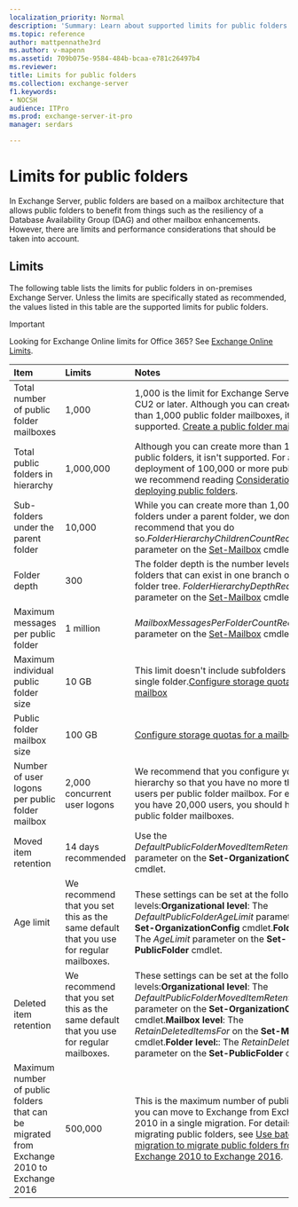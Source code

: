 ```yaml
---
localization_priority: Normal
description: 'Summary: Learn about supported limits for public folders in Exchange Server 2016 and Exchange Server 2019.'
ms.topic: reference
author: mattpennathe3rd
ms.author: v-mapenn
ms.assetid: 709b075e-9584-484b-bcaa-e781c26497b4
ms.reviewer:
title: Limits for public folders
ms.collection: exchange-server
f1.keywords:
- NOCSH
audience: ITPro
ms.prod: exchange-server-it-pro
manager: serdars

---
```


# Limits for public folders

In Exchange Server, public folders are based on a mailbox architecture that allows public folders to benefit from things such as the resiliency of a Database Availability Group (DAG) and other mailbox enhancements. However, there are limits and performance considerations that should be taken into account.

## Limits

The following table lists the limits for public folders in on-premises Exchange Server. Unless the limits are specifically stated as recommended, the values listed in this table are the supported limits for public folders.

> [!IMPORTANT]
> Looking for Exchange Online limits for Office 365? See [Exchange Online Limits](https://go.microsoft.com/fwlink/p/?LinkID=391188).

|**Item**|**Limits**|**Notes**|
|:-----|:-----|:-----|
|Total number of public folder mailboxes|1,000|1,000 is the limit for Exchange Server 2016 CU2 or later. Although you can create more than 1,000 public folder mailboxes, it isn't supported. [Create a public folder mailbox](create-public-folder-mailboxes.md)|
|Total public folders in hierarchy|1,000,000|Although you can create more than 1,000,000 public folders, it isn't supported. For any deployment of 100,000 or more public folders, we recommend reading [Considerations when deploying public folders](deployment-considerations.md).|
|Sub-folders under the parent folder|10,000|While you can create more than 1,000 sub-folders under a parent folder, we don't recommend that you do so._FolderHierarchyChildrenCountReceiveQuota_ parameter on the [Set-Mailbox](https://docs.microsoft.com/powershell/module/exchange/mailboxes/set-mailbox) cmdlet.|
|Folder depth|300|The folder depth is the number levels of nested folders that can exist in one branch of a public folder tree. _FolderHierarchyDepthRecieveQuota_ parameter on the [Set-Mailbox](https://docs.microsoft.com/powershell/module/exchange/mailboxes/set-mailbox) cmdlet.|
|Maximum messages per public folder|1 million| _MailboxMessagesPerFolderCountRecieveQuota_ parameter on the [Set-Mailbox](https://docs.microsoft.com/powershell/module/exchange/mailboxes/set-mailbox) cmdlet.|
|Maximum individual public folder size|10 GB|This limit doesn't include subfolders beneath a single folder.[Configure storage quotas for a mailbox](../../recipients/user-mailboxes/storage-quotas.md)|
|Public folder mailbox size|100 GB|[Configure storage quotas for a mailbox](../../recipients/user-mailboxes/storage-quotas.md)|
|Number of user logons per public folder mailbox|2,000 concurrent user logons|We recommend that you configure your hierarchy so that you have no more than 2,000 users per public folder mailbox. For example, if you have 20,000 users, you should have 10 public folder mailboxes.|
|Moved item retention|14 days recommended|Use the _DefaultPublicFolderMovedItemRetention_ parameter on the **Set-OrganizationConfig** cmdlet.|
|Age limit|We recommend that you set this as the same default that you use for regular mailboxes.|These settings can be set at the following levels:**Organizational level**: The _DefaultPublicFolderAgeLimit_ parameter on the **Set-OrganizationConfig** cmdlet.**Folder level**: The _AgeLimit_ parameter on the **Set-PublicFolder** cmdlet.|
|Deleted item retention|We recommend that you set this as the same default that you use for regular mailboxes.|These settings can be set at the following levels:**Organizational level**: The _DefaultPublicFolderMovedItemRetention_ parameter on the **Set-OrganizationConfig** cmdlet.**Mailbox level**: The _RetainDeletedItemsFor_ on the **Set-Mailbox** cmdlet.**Folder level:**: The _RetainDeleteItemsFor_ parameter on the **Set-PublicFolder** cmdlet.|
|Maximum number of public folders that can be migrated from Exchange 2010 to Exchange 2016|500,000|This is the maximum number of public folders you can move to Exchange from Exchange 2010 in a single migration. For details on migrating public folders, see [Use batch migration to migrate public folders from Exchange 2010 to Exchange 2016](batch-migration-from-previous-versions.md).|
